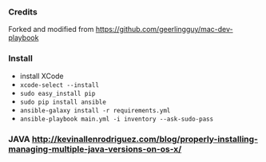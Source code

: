 ### Credits
Forked and modified from https://github.com/geerlingguy/mac-dev-playbook

### Install

- install XCode
- `xcode-select --install`
- `sudo easy_install pip`
- `sudo pip install ansible`
- `ansible-galaxy install -r requirements.yml`
- `ansible-playbook main.yml -i inventory --ask-sudo-pass`

### JAVA http://kevinallenrodriguez.com/blog/properly-installing-managing-multiple-java-versions-on-os-x/
